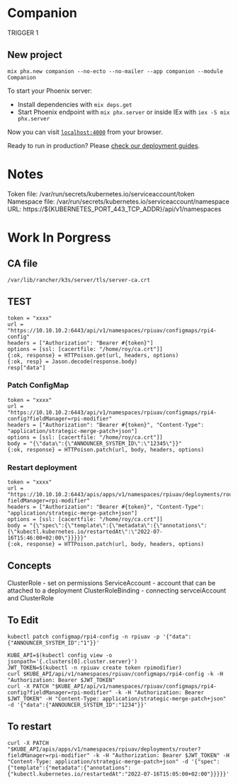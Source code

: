 # Companion

TRIGGER 1


## New project
    mix phx.new companion --no-ecto --no-mailer --app companion --module Companion

To start your Phoenix server:

  * Install dependencies with `mix deps.get`
  * Start Phoenix endpoint with `mix phx.server` or inside IEx with `iex -S mix phx.server`

Now you can visit [`localhost:4000`](http://localhost:4000) from your browser.

Ready to run in production? Please [check our deployment guides](https://hexdocs.pm/phoenix/deployment.html).

# Notes
Token file: /var/run/secrets/kubernetes.io/serviceaccount/token
Namespace file: /var/run/secrets/kubernetes.io/serviceaccount/namespace
URL: https://${KUBERNETES_PORT_443_TCP_ADDR}/api/v1/namespaces

# Work In Porgress
## CA file
    /var/lib/rancher/k3s/server/tls/server-ca.crt

## TEST
    token = "xxxx"
    url = "https://10.10.10.2:6443/api/v1/namespaces/rpiuav/configmaps/rpi4-config"
    headers = ["Authorization": "Bearer #{token}"]
    options = [ssl: [cacertfile: "/home/roy/ca.crt"]]
    {:ok, response} = HTTPoison.get(url, headers, options)
    {:ok, resp} = Jason.decode(response.body)
    resp["data"]

### Patch ConfigMap
    token = "xxxx"
    url = "https://10.10.10.2:6443/api/v1/namespaces/rpiuav/configmaps/rpi4-config?fieldManager=rpi-modifier"
    headers = ["Authorization": "Bearer #{token}", "Content-Type": "application/strategic-merge-patch+json"]
    options = [ssl: [cacertfile: "/home/roy/ca.crt"]]
    body = "{\"data\":{\"ANNOUNCER_SYSTEM_ID\":\"12345\"}}"
    {:ok, response} = HTTPoison.patch(url, body, headers, options)

### Restart deployment
    token = "xxxx"
    url = "https://10.10.10.2:6443/apis/apps/v1/namespaces/rpiuav/deployments/router?fieldManager=rpi-modifier"
    headers = ["Authorization": "Bearer #{token}", "Content-Type": "application/strategic-merge-patch+json"]
    options = [ssl: [cacertfile: "/home/roy/ca.crt"]]
    body = "{\"spec\":{\"template\":{\"metadata\":{\"annotations\":{\"kubectl.kubernetes.io/restartedAt\":\"2022-07-16T15:46:00+02:00\"}}}}}"
    {:ok, response} = HTTPoison.patch(url, body, headers, options)

## Concepts
ClusterRole - set on permissions
ServiceAccount - account that can be attached to a deployment
ClusterRoleBinding - connecting servceiAccount and ClusterRole


## To Edit

    kubectl patch configmap/rpi4-config -n rpiuav -p '{"data":{"ANNOUNCER_SYSTEM_ID":"1"}}'

    KUBE_API=$(kubectl config view -o jsonpath='{.clusters[0].cluster.server}')
    JWT_TOKEN=$(kubectl -n rpiuav create token rpimodifier)
    curl $KUBE_API/api/v1/namespaces/rpiuav/configmaps/rpi4-config -k -H "Authorization: Bearer $JWT_TOKEN"
    curl -X PATCH "$KUBE_API/api/v1/namespaces/rpiuav/configmaps/rpi4-config?fieldManager=rpi-modifier" -k -H "Authorization: Bearer $JWT_TOKEN" -H "Content-Type: application/strategic-merge-patch+json" -d '{"data":{"ANNOUNCER_SYSTEM_ID":"1234"}}'


## To restart
    curl -X PATCH "$KUBE_API/apis/apps/v1/namespaces/rpiuav/deployments/router?fieldManager=rpi-modifier" -k -H "Authorization: Bearer $JWT_TOKEN" -H "Content-Type: application/strategic-merge-patch+json" -d '{"spec":{"template":{"metadata":{"annotations":{"kubectl.kubernetes.io/restartedAt":"2022-07-16T15:05:00+02:00"}}}}}'